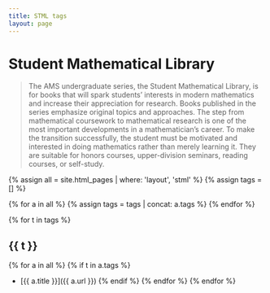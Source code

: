 ```yaml
---
title: STML tags
layout: page
---
```


# Student Mathematical Library
> The AMS undergraduate series, the Student Mathematical Library, is for books that will spark students’ interests in modern mathematics and increase their appreciation for research. Books published in the series emphasize original topics and approaches. The step from mathematical coursework to mathematical research is one of the most important developments in a mathematician’s career. To make the transition successfully, the student must be motivated and interested in doing mathematics rather than merely learning it. They are suitable for honors courses, upper-division seminars, reading courses, or self-study.

{% assign all = site.html_pages | where: 'layout', 'stml' %}
{% assign tags = [] %}

{% for a in all %}
    {% assign tags = tags | concat: a.tags %}
{% endfor %}

{% for t in tags %}
## {{ t }}
{% for a in all %}
{% if t in a.tags %}
- [{{ a.title }}]({{ a.url }})
{% endif %}
{% endfor %}
{% endfor %}
